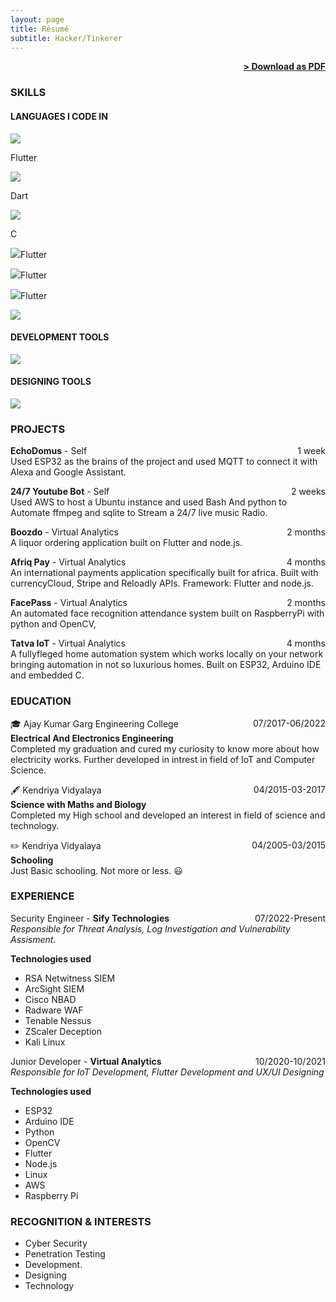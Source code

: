 ```yaml
---
layout: page
title: Résumé
subtitle: Hacker/Tinkerer
---
```


<span style="float: right; "><a href="{{ '/assets/Resume.pdf' | prepend: site.baseurl }}"><strong>> Download as PDF</strong></a> </span>
<br>

### SKILLS

#### LANGUAGES I CODE IN

<div class="icon-row">
  <div class="icon">
    <img class="icon-image" src="https://skillicons.dev/icons?i=flutter">
    <p>Flutter</p>
  </div>
  <div class="icon">
    <img class="icon-image" src="https://skillicons.dev/icons?i=dart">
    <p>Dart</p>
  </div>
  <div class="icon">
    <img class="icon-image" src="https://skillicons.dev/icons?i=c">
    <p>C</p>
  </div>
</div>

<p><img src="https://skillicons.dev/icons?i=flutter">Flutter</p>
<p><img src="https://skillicons.dev/icons?i=flutter">Flutter</p>
<p><img src="https://skillicons.dev/icons?i=flutter">Flutter</p>

![](https://skillicons.dev/icons?i=flutter,dart,androidstudio,c,py,js,html,css,bash,md,cpp,rust,lua,kotlin,arduino,sqlite,mysql&perline=5)

#### DEVELOPMENT TOOLS

![](https://skillicons.dev/icons?i=git,linux,bsd,aws,gcp,raspberrypi,nginx,neovim,vim,vscode&perline=5)

#### DESIGNING TOOLS

![](https://skillicons.dev/icons?i=figma,materialui,ps,pr,ai,blender,svg,xd&perline=5)

### PROJECTS

**EchoDomus** - Self <span style="float: right; ">1 week</span>  
Used ESP32 as the brains of the project and used MQTT to connect it with Alexa and Google Assistant.

**24/7 Youtube Bot** - Self <span style="float: right; ">2 weeks</span>  
Used AWS to host a Ubuntu instance and used Bash And python to Automate ffmpeg and sqlite to Stream a 24/7 live music Radio.

**Boozdo** - Virtual Analytics <span style="float: right; ">2 months</span>  
A liquor ordering application built on Flutter and node.js.

**Afriq Pay** - Virtual Analytics <span style="float: right; ">4 months</span>  
An international payments application specifically built for africa. Built with currencyCloud, Stripe and Reloadly APIs. Framework: Flutter and node.js.

**FacePass** - Virtual Analytics <span style="float: right; ">2 months</span>  
An automated face recognition attendance system built on RaspberryPi with python and OpenCV,

**Tatva IoT** - Virtual Analytics <span style="float: right; ">4 months</span>  
A fullyfleged home automation system which works locally on your network bringing automation in not so luxurious homes. Built on ESP32, Arduino IDE and embedded C.

### EDUCATION

🎓 Ajay Kumar Garg Engineering College <span style="float: right; ">07/2017-06/2022</span>  
**Electrical And Electronics Engineering**  
Completed my graduation and cured my curiosity to know more about how electricity works. Further developed in intrest in field of IoT and Computer Science.

🖋️ Kendriya Vidyalaya <span style="float: right; ">04/2015-03-2017</span>  
**Science with Maths and Biology**  
Completed my High school and developed an interest in field of science and technology.

✏️ Kendriya Vidyalaya <span style="float: right; ">04/2005-03/2015</span>  
**Schooling**  
Just Basic schooling. Not more or less. 😃

### EXPERIENCE

Security Engineer - **Sify Technologies** <span style="float: right; ">07/2022-Present</span>  
_Responsible for Threat Analysis, Log Investigation and Vulnerability Assisment._

<strong>Technologies used</strong>

+ RSA Netwitness SIEM
+ ArcSight SIEM
+ Cisco NBAD
+ Radware WAF
+ Tenable Nessus
+ ZScaler Deception
+ Kali Linux

Junior Developer - **Virtual Analytics** <span style="float: right; ">10/2020-10/2021</span>  
_Responsible for IoT Development, Flutter Development and UX/UI Designing_

<strong>Technologies used</strong>

+ ESP32
+ Arduino IDE
+ Python
+ OpenCV
+ Flutter
+ Node.js
+ Linux
+ AWS
+ Raspberry Pi

### RECOGNITION & INTERESTS

- Cyber Security
- Penetration Testing
- Development.
- Designing
- Technology
